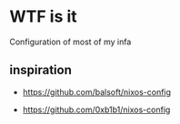 # WTF is it

Configuration of most of my infa

## inspiration

- <https://github.com/balsoft/nixos-config>

- <https://github.com/0xb1b1/nixos-config>
